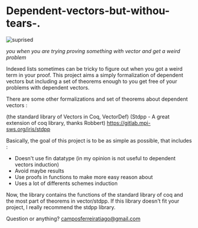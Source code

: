 # Dependent-vectors-but-withou-tears-.

![suprised](https://i.imgur.com/QeYRZXV.jpg)

*you when you are trying proving something with vector and get a weird problem*

Indexed lists sometimes can be tricky to figure out when you got a weird term in your proof.
This project aims a simply formalization of dependent vectors but including a set of theorems enough to you get free of 
your problems with dependent vectors.

There are some other formalizations and set of theorems about dependent vectors :
  
   (the standard library of Vectors in Coq, VectorDef)
   (Stdpp - A great extension of coq library, thanks Robbert) https://gitlab.mpi-sws.org/iris/stdpp
   

Basically, the goal of this project is to be as simple as possible, that includes :

   - Doesn't use fin datatype (in my opinion is not useful to dependent vectors induction) 
   - Avoid maybe results
   - Use proofs in functions to make more easy reason about
   - Uses a lot of differents schemes induction 


Now, the library contains the functions of the standard library of coq and the most part of theorems in vector/stdpp.
If this library doesn't fit your project, I really recommend the stdpp library.

Question or anything?
   camposferreiratiago@gmail.com